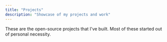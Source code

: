 ```yaml
---
title: "Projects"
description: "Showcase of my projects and work"
---
```


These are the open-source projects that I've built. Most of these started out of personal necessity.
